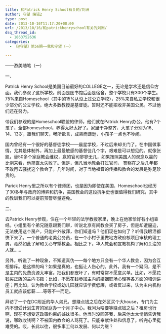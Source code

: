 ```yaml
---
title: 和Patrick Henry School有关的/刘洲
author: 守望 编辑2
type: post
date: 2013-10-16T11:17:20+00:00
url: /2013/10/16/和patrickhenryschool有关的刘洲/
dsq_thread_id:
  - 1863752636
categories:
  - 《@守望》第56期——我和守望（一）

---
```

<p class="mce-wp-more" title="更多...">
  <!--more-->——游美随笔（一）
</p>

一、

Patrick Henry School是美国目前最好的COLLEGE之一，无论是学术还是信仰方面。我们参观了这所学校，前面是图书馆后面是宿舍，整个学校只有300个学生。75%来自Homeschool（其中的15%从没上过公立学校），25%来自私立学校和很少部分的公立学校。绝大多数教授是基督徒。暂时还不能招收非美国公民。不过他们还在努力。

带我们参观的是Homeschool联盟的律师，他们就在Patrick Henry办公，他有7个孩子，全部homeschool，养得太好太好了。家里干净整齐，大孩子分别为16、14、13岁，跟我们聊天，畅所欲言，成熟而谦逊，小孩子一点也不吵闹。

国内曾经有一个很好的基督徒学校——晨星学校，不过后来却关门了。在中国做事情，尤其是体制外，再加上最最敏感的基督徒几个字，艰难是可以想见的。就像张凯，替50多个家庭教会维权，赢的官司寥寥无几，如果按照美国人的观念以赢的比例来看，他简直太失败了。但是，但凡当地教会打过官司， 警察在之后几年都不敢再去骚扰这个教会了。几年时间，对于当地福音的传播和教会的发展是弥足珍贵的。

Parick Henry里之所以有个律师团，也是因为即使在美国，Homeschool也经历了30多年与政府的博弈和抗争，美国教会的这段抗争史也很值得我们研究，其中的教训我们可以提前预警尽量避免。

二、

去Patrick Henry参观，住在一个年轻的法学教授家里，晚上在他家恰好有小组查经。小组里有个弟兄随意跟我们聊，听说北京有间教会买了房子，但是却遭逼迫，无法使用这个房产，只能户外敬拜，你们知道吗？他们现在如何了？听得我眼泪都快下来了。一个普通的老美公务员，在一个小村子里做地方政府核项目审核的理工男，竟然如此了解和关心守望教会。相比之下，华人教会和宣教机构了解和关注的人就……

另外，听说了一种现象，不知道真伪——每个地方只会有一个华人教会，因为会互相排斥。是这样的吗？如果是真的，也挺让人伤心的。此外，我有一个疑问，是不是主内的免费资源太丰富，把我们都宠坏了，有时常常不愿意买单。比如，不愿花钱买正版的主内书籍；比如，不愿花钱参加主内的婚姻职场心理等各方面的培训讲座；再比如，认为教会学校或幼儿园就应该学费低廉，或者反过来，认为主内机构员工就应该低薪……等等不一而足。

拜访了一个在DC附近的华人弟兄，想赚点钱之后在郊区买个大house，专门为主内不想受计划生育的家庭办一个月子中心。我问为啥要等赚点钱之后？租房也行啊，现在不想受这政策约束的姊妹很多。他当时没回答我，后来他太太悄悄告诉我说，哪敢收钱啊？不被国内教会的人骂死了。只能奉献住处和信息了。听完心里挺难受的。哎，长此以往，很多事工何以发展、何以为继？